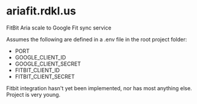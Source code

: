 # ariafit.rdkl.us
FitBit Aria scale to Google Fit sync service

Assumes the following are defined in a .env file in the root project folder:

* PORT
* GOOGLE_CLIENT_ID
* GOOGLE_CLIENT_SECRET
* FITBIT_CLIENT_ID
* FITBIT_CLIENT_SECRET

Fitbit integration hasn't yet been implemented, nor has most anything else. Project is very young.
